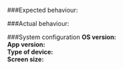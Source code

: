 ###Expected behaviour:

###Actual behaviour:


###System configuration
**OS version:**  
**App version:**  
**Type of device:**  
**Screen size:**  

